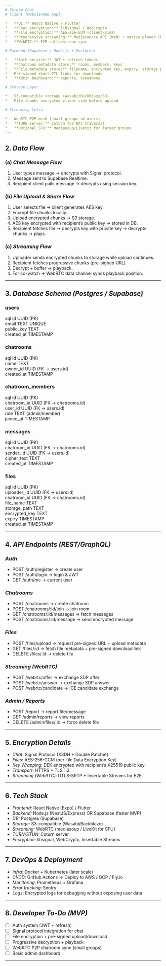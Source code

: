 ```yaml
---
# Stream Chat
# Client (Mobile/Web App)

*   **UI:** React Native / Flutter
*   **Chat encryption:** libsignal / WebCrypto
*   **File encryption:** AES-256-GCM (client-side)
*   **Progressive streaming:** MediaSource API (Web) + native player (Mobile)
*   **WebRTC:** P2P calls/stream sync

# Backend (Supabase / Node.js + Postgres)

*   **Auth service:** JWT + refresh tokens
*   **Chatroom metadata store:** rooms, members, keys
*   **File metadata store:** filename, encrypted key, expiry, storage path
*   Pre-signed short TTL links for downloads
*   **Admin dashboard:** reports, takedowns

# Storage Layer

*   S3-compatible storage (Wasabi/Backblaze/S3)
*   File chunks encrypted client-side before upload

# Streaming Infra

*   WebRTC P2P mesh (small groups ≤4 users)
*   **TURN server:** Coturn for NAT traversal
*   **Optional SFU:** mediasoup/LiveKit for larger groups
---
```


## 2. *Data Flow*

### (a) *Chat Message Flow*

1. User types message → encrypts with Signal protocol.
2. Message sent to Supabase Realtime.
3. Recipient client pulls message → decrypts using session key.

### (b) *File Upload & Share Flow*

1. User selects file → client generates AES key.
2. Encrypt file chunks locally.
3. Upload encrypted chunks → S3 storage.
4. AES key encrypted with recipient’s public key → stored in DB.
5. Recipient fetches file → decrypts key with private key → decrypts chunks → plays.

### (c) *Streaming Flow*

1. Uploader sends encrypted chunks to storage while upload continues.
2. Recipient fetches progressive chunks (pre-signed URL).
3. Decrypt + buffer → playback.
4. For co-watch → WebRTC data channel syncs playback position.

---

## 3. *Database Schema (Postgres / Supabase)*

### users

sql
id UUID (PK)  
email TEXT UNIQUE  
public_key TEXT  
created_at TIMESTAMP  


### chatrooms

sql
id UUID (PK)  
name TEXT  
owner_id UUID (FK → users.id)  
created_at TIMESTAMP  


### chatroom_members

sql
id UUID (PK)  
chatroom_id UUID (FK → chatrooms.id)  
user_id UUID (FK → users.id)  
role TEXT (admin/member)  
joined_at TIMESTAMP  


### messages

sql
id UUID (PK)  
chatroom_id UUID (FK → chatrooms.id)  
sender_id UUID (FK → users.id)  
cipher_text TEXT  
created_at TIMESTAMP  


### files

sql
id UUID (PK)  
uploader_id UUID (FK → users.id)  
chatroom_id UUID (FK → chatrooms.id)  
file_name TEXT  
storage_path TEXT  
encrypted_key TEXT  
expiry TIMESTAMP  
created_at TIMESTAMP  


---

## 4. *API Endpoints (REST/GraphQL)*

### *Auth*

* POST /auth/register → create user
* POST /auth/login → login & JWT
* GET /auth/me → current user

### *Chatrooms*

* POST /chatrooms → create chatroom
* POST /chatrooms/:id/join → join room
* GET /chatrooms/:id/messages → fetch messages
* POST /chatrooms/:id/message → send encrypted message

### *Files*

* POST /files/upload → request pre-signed URL + upload metadata
* GET /files/:id → fetch file metadata + pre-signed download link
* DELETE /files/:id → delete file

### *Streaming (WebRTC)*

* POST /webrtc/offer → exchange SDP offer
* POST /webrtc/answer → exchange SDP answer
* POST /webrtc/candidate → ICE candidate exchange

### *Admin / Reports*

* POST /report → report file/message
* GET /admin/reports → view reports
* DELETE /admin/files/:id → force delete file

---

## 5. *Encryption Details*

* *Chat*: Signal Protocol (X3DH + Double Ratchet).
* *Files*: AES-256-GCM (per-file Data Encryption Key).
* *Key Wrapping*: DEK encrypted with recipient’s X25519 public key.
* *Transport*: HTTPS + TLS 1.3.
* *Streaming (WebRTC)*: DTLS-SRTP + Insertable Streams for E2E.

---

## 6. *Tech Stack*

* *Frontend:* React Native (Expo) / Flutter
* *Backend:* Node.js (NestJS/Express) OR Supabase (faster MVP)
* *DB:* Postgres (Supabase)
* *Storage:* S3-compatible (Wasabi/Backblaze)
* *Streaming:* WebRTC (mediasoup / LiveKit for SFU)
* *TURN/STUN:* Coturn server
* *Encryption:* libsignal, WebCrypto, Insertable Streams

---

## 7. *DevOps & Deployment*

* *Infra*: Docker + Kubernetes (later scale)
* *CI/CD*: GitHub Actions → Deploy to AWS / GCP / Fly.io
* *Monitoring*: Prometheus + Grafana
* *Error tracking*: Sentry
* *Logs*: Encrypted logs for debugging without exposing user data

---

## 8. *Developer To-Do (MVP)*

* [ ] Auth system (JWT + refresh)
* [ ] Signal protocol integration for chat
* [ ] File encryption + pre-signed upload/download
* [ ] Progressive decryption + playback
* [ ] WebRTC P2P chatroom sync (small groups)
* [ ] Basic admin dashboard

---